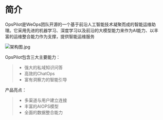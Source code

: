 # 简介

OpsPilot是WeOps团队开源的一个基于前沿人工智能技术凝聚而成的智能运维助理。它采用先进的机器学习、深度学习以及前沿的大模型能力来作为AI能力、以丰富的运维整合能力作为支撑，提供智能运维服务

![架构图.jpg](https://static.cwoa.net/01adc49936ae41d68dded993461a7dd0.jpg)

OpsPilot包含三大主要能力：

> * 强大的私域知识问答
> * 高效的ChatOps
> * 富有洞察力的智能引导

产品亮点：

> * 多渠道与用户建立连接
> * 丰富的AIOPS模型
> * 全面的数据整合能力

